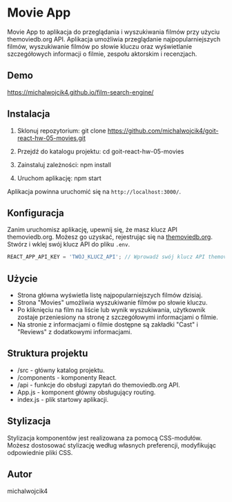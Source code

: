 # Movie App

Movie App to aplikacja do przeglądania i wyszukiwania filmów przy użyciu
themoviedb.org API. Aplikacja umożliwia przeglądanie najpopularniejszych filmów,
wyszukiwanie filmów po słowie kluczu oraz wyświetlanie szczegółowych informacji
o filmie, zespołu aktorskim i recenzjach.

## Demo

https://michalwojcik4.github.io/film-search-engine/

## Instalacja

1. Sklonuj repozytorium: git clone
   https://github.com/michalwojcik4/goit-react-hw-05-movies.git

2. Przejdź do katalogu projektu: cd goit-react-hw-05-movies

3. Zainstaluj zależności: npm install

4. Uruchom aplikację: npm start

Aplikacja powinna uruchomić się na `http://localhost:3000/`.

## Konfiguracja

Zanim uruchomisz aplikację, upewnij się, że masz klucz API themoviedb.org.
Możesz go uzyskać, rejestrując się na
[themoviedb.org](https://www.themoviedb.org/). Stwórz i wklej swój klucz API do
pliku `.env`.

```javascript
REACT_APP_API_KEY = 'TWÓJ_KLUCZ_API'; // Wprowadź swój klucz API themoviedb.org
```

## Użycie

- Strona główna wyświetla listę najpopularniejszych filmów dzisiaj.
- Strona "Movies" umożliwia wyszukiwanie filmów po słowie kluczu.
- Po kliknięciu na film na liście lub wynik wyszukiwania, użytkownik zostaje
  przeniesiony na stronę z szczegółowymi informacjami o filmie.
- Na stronie z informacjami o filmie dostępne są zakładki "Cast" i "Reviews" z
  dodatkowymi informacjami.

## Struktura projektu

- /src - główny katalog projektu.
- /components - komponenty React.
- /api - funkcje do obsługi zapytań do themoviedb.org API.
- App.js - komponent główny obsługujący routing.
- index.js - plik startowy aplikacji.

## Stylizacja

Stylizacja komponentów jest realizowana za pomocą CSS-modułów. Możesz dostosować
stylizację według własnych preferencji, modyfikując odpowiednie pliki CSS.

## Autor

michalwojcik4
